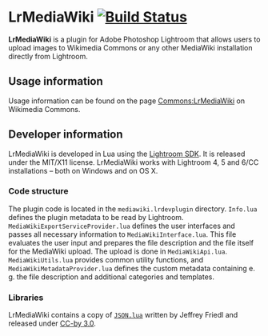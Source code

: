 # LrMediaWiki [![Build Status](https://travis-ci.org/robinkrahl/LrMediaWiki.svg?branch=master)](https://travis-ci.org/robinkrahl/LrMediaWiki)

**LrMediaWiki** is a plugin for Adobe Photoshop Lightroom that allows users
to upload images to Wikimedia Commons or any other MediaWiki installation
directly from Lightroom.

## Usage information

Usage information can be found on the page [Commons:LrMediaWiki][comlrmw] on
Wikimedia Commons.

## Developer information

LrMediaWiki is developed in Lua using the [Lightroom SDK][lrsdk]. It is
released under the MIT/X11 license. LrMediaWiki works with
Lightroom 4, 5 and 6/CC installations – both on Windows and on OS X.

### Code structure

The plugin code is located in the `mediawiki.lrdevplugin` directory.
`Info.lua` defines the plugin metadata to be read by Lightroom.
`MediaWikiExportServiceProvider.lua` defines the user interfaces and passes
all necessary information to `MediaWikiInterface.lua`. This file evaluates
the user input and prepares the file description and the file itself for the
MediaWiki upload. The upload is done in `MediaWikiApi.lua`.
`MediaWikiUtils.lua` provides common utility functions, and
`MediaWikiMetadataProvider.lua` defines the custom metadata containing e. g.
the file description and additional categories and templates.

### Libraries

LrMediaWiki contains a copy of [`JSON.lua`][jsonlua] written by Jeffrey Friedl
and released under [CC-by 3.0][ccby3].

[comlrmw]: https://commons.wikimedia.org/wiki/Commons:LrMediaWiki
[lrsdk]: http://www.adobe.com/devnet/photoshoplightroom.html
[jsonlua]: http://regex.info/blog/lua/json
[ccby3]: http://creativecommons.org/licenses/by/3.0/deed.en_US
